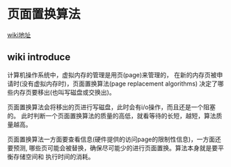 # 页面置换算法

[wiki地址](http://wikipedia.moesalih.com/Page_replacement_algorithm)

## wiki introduce

计算机操作系统中，虚拟内存的管理是用页(page)来管理的，
在新的内存页被申请时(没有虚拟内存时)，页面置换算法(page replacement algorithms)
决定了哪些内存页要移出(也叫写磁盘或交换出)。

页面置换算法会将移出的页进行写磁盘，此时会有i/o操作，而且还是一个阻塞的。
此时判断一个页面置换算法的质量的高低，就看等待的长短，越短，算法质量越高。

页面置换算法一方面要查看信息(硬件提供的访问page的限制性信息)，一方面还要预测,
哪些页可能会被替换，确保尽可能少的进行页面置换。算法本身就是要平衡存储空间和
执行时间的消耗。
